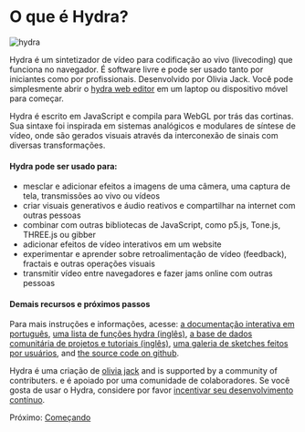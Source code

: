 # O que é Hydra?
![hydra](https://ojack.xyz/articles/hydra/thumb.png)

Hydra é um sintetizador de vídeo para codificação ao vivo (livecoding) que funciona no navegador. É software livre e pode ser usado tanto por iniciantes como por profissionais. Desenvolvido por Olivia Jack. Você pode simplesmente abrir o [hydra web editor](https://hydra.ojack.xyz) em um laptop ou dispositivo móvel para começar.

Hydra é escrito em JavaScript e compila para WebGL por trás das cortinas. Sua sintaxe foi inspirada em sistemas analógicos e modulares de síntese de vídeo, onde são gerados visuais através da interconexão de sinais com diversas transformações.

#### Hydra pode ser usado para:

- mesclar e adicionar efeitos a imagens de uma câmera, uma captura de tela, transmissões ao vivo ou vídeos
- criar visuais generativos e áudio reativos e compartilhar na internet com outras pessoas
- combinar com outras bibliotecas de JavaScript, como p5.js, Tone.js, THREE.js ou gibber
- adicionar efeitos de vídeo interativos em um website
- experimentar e aprender sobre retroalimentação de vídeo (feedback), fractais e outras operações visuais
- transmitir vídeo entre navegadores e fazer jams online com outras pessoas

#### Demais recursos e próximos passos
Para mais instruções e informações, acesse: [a documentação interativa em português](getting_started), [uma lista de funções hydra (inglês)](https://hydra.ojack.xyz/api/), [a base de dados comunitária de projetos e tutoriais (inglês)](https://hydra.ojack.xyz/garden/), [uma galeria de sketches feitos por usuários](https://twitter.com/hydra_patterns), and [the source code on github](https://github.com/hydra-synth/hydra).

Hydra é uma criação de [olivia jack](https://ojack.xyz) and is supported by a community of contributers. e é apoiado por uma comunidade de colaboradores. Se você gosta de usar o Hydra, considere por favor [incentivar seu desenvolvimento contínuo](https://opencollective.com/hydra-synth).

Próximo: [Começando](getting_started)
